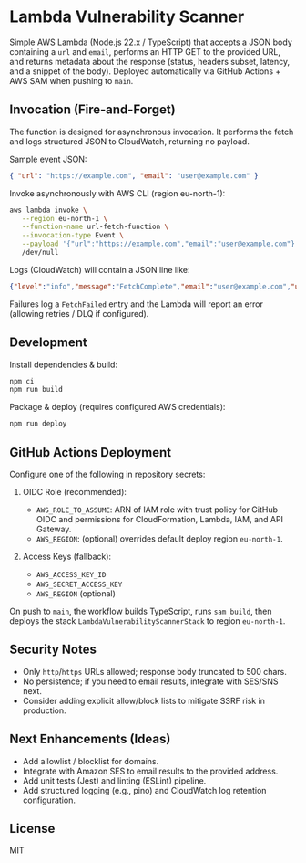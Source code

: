 # Lambda Vulnerability Scanner

Simple AWS Lambda (Node.js 22.x / TypeScript) that accepts a JSON body containing a `url` and `email`, performs an HTTP GET to the provided URL, and returns metadata about the response (status, headers subset, latency, and a snippet of the body). Deployed automatically via GitHub Actions + AWS SAM when pushing to `main`.

## Invocation (Fire-and-Forget)

The function is designed for asynchronous invocation. It performs the fetch and logs structured JSON to CloudWatch, returning no payload.

Sample event JSON:

```json
{ "url": "https://example.com", "email": "user@example.com" }
```

Invoke asynchronously with AWS CLI (region eu-north-1):

```bash
aws lambda invoke \
   --region eu-north-1 \
   --function-name url-fetch-function \
   --invocation-type Event \
   --payload '{"url":"https://example.com","email":"user@example.com"}' \
   /dev/null
```

Logs (CloudWatch) will contain a JSON line like:

```json
{"level":"info","message":"FetchComplete","email":"user@example.com","url":"https://example.com/","status":200,"ok":true,"durationMs":120,"totalHandlerMs":125,"bodySnippet":"<!doctype html>...","truncated":false}
```

Failures log a `FetchFailed` entry and the Lambda will report an error (allowing retries / DLQ if configured).

## Development

Install dependencies & build:

```bash
npm ci
npm run build
```

Package & deploy (requires configured AWS credentials):

```bash
npm run deploy
```

## GitHub Actions Deployment

Configure one of the following in repository secrets:

1. OIDC Role (recommended):
   - `AWS_ROLE_TO_ASSUME`: ARN of IAM role with trust policy for GitHub OIDC and permissions for CloudFormation, Lambda, IAM, and API Gateway.
   - `AWS_REGION`: (optional) overrides default deploy region `eu-north-1`.

2. Access Keys (fallback):
   - `AWS_ACCESS_KEY_ID`
   - `AWS_SECRET_ACCESS_KEY`
   - `AWS_REGION` (optional)

On push to `main`, the workflow builds TypeScript, runs `sam build`, then deploys the stack `LambdaVulnerabilityScannerStack` to region `eu-north-1`.

## Security Notes

- Only `http`/`https` URLs allowed; response body truncated to 500 chars.
- No persistence; if you need to email results, integrate with SES/SNS next.
- Consider adding explicit allow/block lists to mitigate SSRF risk in production.

## Next Enhancements (Ideas)

- Add allowlist / blocklist for domains.
- Integrate with Amazon SES to email results to the provided address.
- Add unit tests (Jest) and linting (ESLint) pipeline.
- Add structured logging (e.g., pino) and CloudWatch log retention configuration.

## License

MIT
